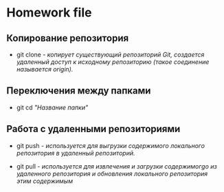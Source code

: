 # Homework file
## Копирование репозитория
* git clone - *копирует существующий репозиторий Git, создается удаленный доступ к исходному репозиторию (такое соединение называется origin).*
## Переключения между папками
* git cd  *"Название папки"*

## Работа с удаленными репозиториями
* git push - *используется для выгрузки содержимого локального репозитория в удаленный репозиторий.*

* git pull -  *используется для извлечения и загрузки содержимогgо из удаленного репозитория и обновления локального репозитория этим содержимым*